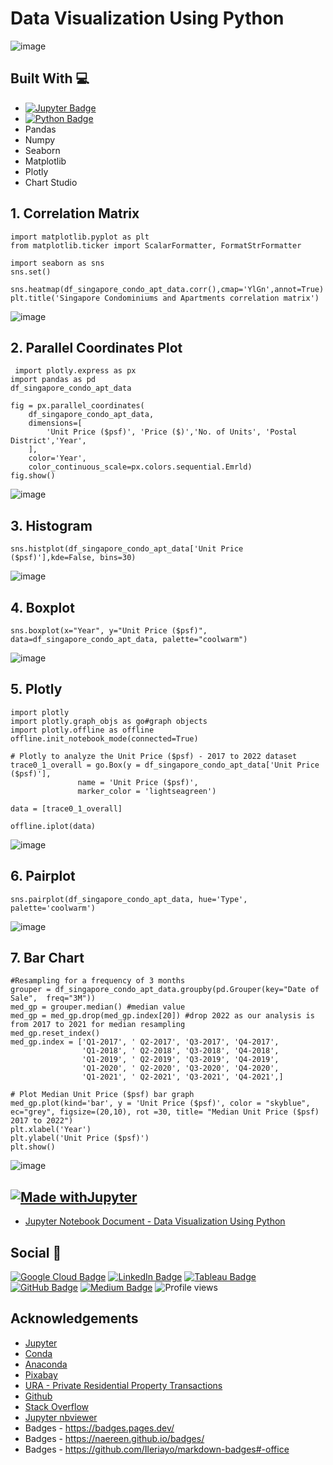 # Data Visualization Using Python

![image](https://user-images.githubusercontent.com/96287600/178280201-c66eaf20-b2dc-4088-a59a-8e7958f197c6.png)


## Built With 💻

- [![Jupyter Badge](https://img.shields.io/badge/Jupyter-F37626?logo=jupyter&logoColor=fff&style=flat)](https://jupyter.org/try)
- [![Python Badge](https://img.shields.io/badge/Python-3776AB?logo=python&logoColor=fff&style=flat)](https://www.python.org/)
- Pandas
- Numpy
- Seaborn
- Matplotlib
- Plotly
- Chart Studio

## 1. Correlation Matrix 
```
import matplotlib.pyplot as plt
from matplotlib.ticker import ScalarFormatter, FormatStrFormatter

import seaborn as sns
sns.set()

sns.heatmap(df_singapore_condo_apt_data.corr(),cmap='YlGn',annot=True)
plt.title('Singapore Condominiums and Apartments correlation matrix')
```

![image](https://user-images.githubusercontent.com/96287600/178271201-cff3f6e9-3ec8-4918-b215-2dd8c66244c0.png)

## 2. Parallel Coordinates Plot
```
 import plotly.express as px
import pandas as pd
df_singapore_condo_apt_data

fig = px.parallel_coordinates(
    df_singapore_condo_apt_data,
    dimensions=[
        'Unit Price ($psf)', 'Price ($)','No. of Units', 'Postal District','Year', 
    ],
    color='Year',
    color_continuous_scale=px.colors.sequential.Emrld)
fig.show()
```
![image](https://user-images.githubusercontent.com/96287600/178274149-639bea3a-f233-48d3-9f59-d92dd7171963.png)

## 3. Histogram
```
sns.histplot(df_singapore_condo_apt_data['Unit Price ($psf)'],kde=False, bins=30)

```
![image](https://user-images.githubusercontent.com/96287600/178274455-0ddbc861-3585-4c38-8170-4d828e51f991.png)

## 4. Boxplot
```
sns.boxplot(x="Year", y="Unit Price ($psf)", data=df_singapore_condo_apt_data, palette="coolwarm")
```
![image](https://user-images.githubusercontent.com/96287600/178274672-96bd7bab-2b10-4e77-9d5e-0cb6705a3ef3.png)

## 5. Plotly

```
import plotly
import plotly.graph_objs as go#graph objects
import plotly.offline as offline
offline.init_notebook_mode(connected=True)

# Plotly to analyze the Unit Price ($psf) - 2017 to 2022 dataset
trace0_1_overall = go.Box(y = df_singapore_condo_apt_data['Unit Price ($psf)'], 
               name = 'Unit Price ($psf)',
               marker_color = 'lightseagreen')

data = [trace0_1_overall]

offline.iplot(data)

```
![image](https://user-images.githubusercontent.com/96287600/178274953-44e65e8f-a371-40de-9b02-4787ad005a79.png)

## 6. Pairplot

```
sns.pairplot(df_singapore_condo_apt_data, hue='Type', palette='coolwarm')
```
![image](https://user-images.githubusercontent.com/96287600/178275094-bdb44941-80f9-4718-9be2-fa775ff7fee3.png)


## 7. Bar Chart

```
#Resampling for a frequency of 3 months
grouper = df_singapore_condo_apt_data.groupby(pd.Grouper(key="Date of Sale",  freq="3M"))
med_gp = grouper.median() #median value
med_gp = med_gp.drop(med_gp.index[20]) #drop 2022 as our analysis is from 2017 to 2021 for median resampling
med_gp.reset_index()
med_gp.index = ['Q1-2017', ' Q2-2017', 'Q3-2017', 'Q4-2017',
                'Q1-2018', ' Q2-2018', 'Q3-2018', 'Q4-2018', 
                'Q1-2019', ' Q2-2019', 'Q3-2019', 'Q4-2019',
                'Q1-2020', ' Q2-2020', 'Q3-2020', 'Q4-2020',
                'Q1-2021', ' Q2-2021', 'Q3-2021', 'Q4-2021',]

# Plot Median Unit Price ($psf) bar graph
med_gp.plot(kind='bar', y = 'Unit Price ($psf)', color = "skyblue", ec="grey", figsize=(20,10), rot =30, title= "Median Unit Price ($psf) 2017 to 2022")
plt.xlabel('Year')
plt.ylabel('Unit Price ($psf)')
plt.show()
```
![image](https://user-images.githubusercontent.com/96287600/178277516-7a9bc037-f16b-40de-b8a3-c945fd9c8966.png)

## [![Made withJupyter](https://img.shields.io/badge/Made%20with-Jupyter-orange?style=for-the-badge&logo=Jupyter)](https://jupyter.org/try)
- [Jupyter Notebook Document - Data Visualization Using Python](https://nbviewer.org/github/abdrauf26/data_visualization/blob/main/Data%20Visualization%20Using%20Python.ipynb)

## Social 📧 

[![Google Cloud Badge](https://img.shields.io/badge/Google%20Cloud-4285F4?logo=googlecloud&logoColor=fff&style=flat)](https://www.cloudskillsboost.google/public_profiles/c2ff4f8e-4f42-4380-b038-73104c7d98fc) [![LinkedIn Badge](https://img.shields.io/badge/LinkedIn-0A66C2?logo=linkedin&logoColor=fff&style=flat)](https://www.linkedin.com/in/abdrauf26/) [![Tableau Badge](https://img.shields.io/badge/Tableau-E97627?logo=tableau&logoColor=fff&style=flat)](https://public.tableau.com/app/profile/mohamed.abdul.rauf) [![GitHub Badge](https://img.shields.io/badge/GitHub-181717?logo=github&logoColor=fff&style=flat)](https://github.com/abdrauf26) [![Medium Badge](https://img.shields.io/badge/Medium-000?logo=medium&logoColor=fff&style=flat)](https://medium.com/@rauf.yusope) ![Profile views](https://gpvc.arturio.dev/abdrauf26) 

## Acknowledgements

- [Jupyter](https://jupyter.org/)
- [Conda](https://docs.conda.io/en/latest/)
- [Anaconda](https://anaconda.org/)
- [Pixabay](https://pixabay.com/)
- [URA - Private Residential Property Transactions](https://www.ura.gov.sg/realEstateIIWeb/transaction/search.action)
- [Github](https://github.com/)
- [Stack Overflow](https://stackoverflow.com/)
- [Jupyter nbviewer](https://nbviewer.org/)
- Badges - https://badges.pages.dev/
- Badges - https://naereen.github.io/badges/
- Badges - https://github.com/Ileriayo/markdown-badges#-office
